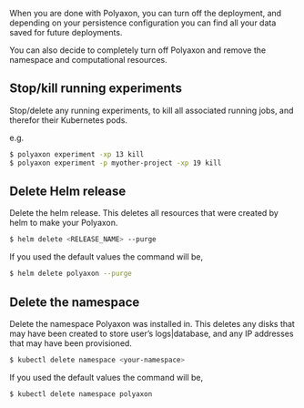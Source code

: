 When you are done with Polyaxon, you can turn off the deployment,
and depending on your persistence configuration you can find all your data saved for future deployments.

You can also decide to completely turn off Polyaxon and remove the namespace and computational resources.

## Stop/kill running experiments

Stop/delete any running experiments, to kill all associated running jobs, and therefor their Kubernetes pods.

e.g.

```bash
$ polyaxon experiment -xp 13 kill
$ polyaxon experiment -p myother-project -xp 19 kill
```

## Delete Helm release

Delete the helm release. This deletes all resources that were created by helm to make your Polyaxon.

```bash
$ helm delete <RELEASE_NAME> --purge
```

If you used the default values the command will be,

```bash
$ helm delete polyaxon --purge
```

## Delete the namespace

Delete the namespace Polyaxon was installed in.
This deletes any disks that may have been created to store user’s logs|database,
and any IP addresses that may have been provisioned.

```bash
$ kubectl delete namespace <your-namespace>
```

If you used the default values the command will be,

```bash
$ kubectl delete namespace polyaxon
```
